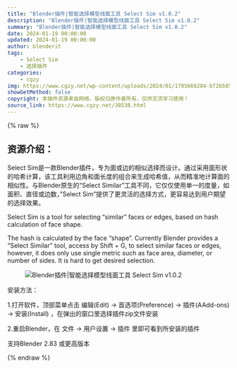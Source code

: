 ```yaml
---
title: "Blender插件|智能选择模型线面工具 Select Sim v1.0.2"
description: "Blender插件|智能选择模型线面工具 Select Sim v1.0.2"
summary: "Blender插件|智能选择模型线面工具 Select Sim v1.0.2"
date: 2024-01-19 00:00:00
updated: 2024-01-19 00:00:00
author: blenderit
tags: 
    - Select Sim
    - 选择插件
categories:
    - cgzy
img: https://www.cgzy.net/wp-content/uploads/2024/01/1705666284-bf2b585aaeb7a04.webp
showGetMethod: false
copyright: 本插件资源来自网络，版权归原作者所有，仅供交流学习使用！
source_link: https://www.cgzy.net/38538.html
---
```


{% raw %}
<div class="wp-block-pandastudio-title"><div class="title_style_01"><h2 id="h2-0">资源介绍：</h2></div></div><p class="is-style-text-indent-2em">Select Sim是一款Blender插件，专为面或边的相似选择而设计。通过采用面形状的哈希计算，该工具利用边角和面长度的组合来生成哈希值，从而精准地计算面的相似性。与Blender原生的“Select Similar”工具不同，它仅仅使用单一的度量，如面积、直径或边数，”Select Sim”提供了更灵活的选择方式，更容易达到用户期望的选择效果。</p><p>Select Sim is a tool for selecting “similar” faces or edges, based on hash calculation of face shape.</p><p>The hash is calculated by the face “shape”. Currently Blender provides a “Select Similar” tool, access by Shift + G, to select similar faces or edges, however, it does only use single metric such as face area, diameter, or number of sides. It is hard to get desired selection.</p><div class="wp-block-image is-style-border-round-and-with-shadow">
<figure class="aligncenter size-large"><img decoding="async" src="https://img.alicdn.com/imgextra/i3/717183932/O1CN01TZXURA1euuFeGVbCL_!!717183932.gif" title="Blender插件|智能选择模型线面工具 Select Sim v1.0.2" alt="Blender插件|智能选择模型线面工具 Select Sim v1.0.2"></figure></div><div class="wp-block-pandastudio-title"><div class="title_style_01"><p>安装方法：</p></div></div><p>1.打开软件，顶部菜单点击 编辑(Edit) → 首选项(Preference) → 插件(AAdd-ons) → 安装(Install) ，在弹出的窗口里选择插件zip文件安装</p><p>2.重启Blender，在 文件 → 用户设置 → 插件 里即可看到所安装的插件</p><div class="wp-block-pandastudio-tips"><div class="tip success "><p>支持Blender 2.83 或更高版本</p>
</div></div>
<div style="display: none">cgzy</div>
{% endraw %}